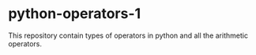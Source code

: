 # python-operators-1
This repository contain types of operators in python and all the arithmetic operators.
